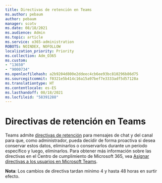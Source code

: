 ```yaml
---
title: Directivas de retención en Teams
ms.author: pebaum
author: pebaum
manager: scotv
ms.date: 08/18/2021
ms.audience: Admin
ms.topic: article
ms.service: o365-administration
ROBOTS: NOINDEX, NOFOLLOW
localization_priority: Priority
ms.collection: Adm_O365
ms.custom:
- "13650"
- "9000734"
ms.openlocfilehash: a2b9204d800e2ddeec4cb6ee93bc810296b86d75
ms.sourcegitcommit: f0321e5b414c16a15a97bef7e3333adf5d57128a
ms.translationtype: HT
ms.contentlocale: es-ES
ms.lasthandoff: 08/18/2021
ms.locfileid: "58391288"
---
```

# <a name="retention-policies-in-teams"></a>Directivas de retención en Teams

Teams admite [directivas de retención](https://docs.microsoft.com/microsoftteams/retention-policies) para mensajes de chat y del canal para que, como administrador, pueda decidir de forma proactiva si desea conservar estos datos, eliminarlos o conservarlos durante un período específico y luego, eliminarlos. Para obtener más información sobre las directivas en el Centro de cumplimiento de Microsoft 365, vea [Asignar directivas a los usuarios en Microsoft Teams](https://docs.microsoft.com/microsoftteams/assign-policies).

**Nota**: Los cambios de directiva tardan mínimo 4 y hasta 48 horas en surtir efecto.